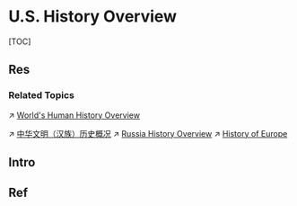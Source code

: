 # U.S. History Overview

[TOC]



## Res
### Related Topics
↗ [World's Human History Overview](../../../../../📜%20World's%20Human%20History%20Overview/World's%20Human%20History%20Overview.md)

↗ [中华文明（汉族）历史概况](../../../Asia/China%20🇨🇳/中华文明（汉族）历史概况/中华文明（汉族）历史概况.md)
↗ [Russia History Overview](../../../Europe/Russia%20🇷🇺/📜%20Russia%20History%20Overview/Russia%20History%20Overview.md)
↗ [History of Europe](../../../../../📜%20World's%20Human%20History%20Overview/🐎%20⚓️%20🌾%20World's%20History%20-%20Dynasties%20and%20Ages/🏰%20History%20of%20Europe/History%20of%20Europe.md)



## Intro



## Ref
